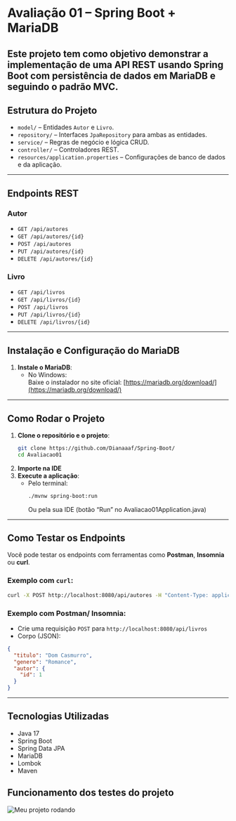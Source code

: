 # Avaliação 01 – Spring Boot + MariaDB
Este projeto tem como objetivo demonstrar a implementação de uma API REST usando **Spring Boot** com persistência de dados em **MariaDB** e seguindo o padrão **MVC**.
---

## Estrutura do Projeto
- `model/` – Entidades `Autor` e `Livro`.
- `repository/` – Interfaces `JpaRepository` para ambas as entidades.
- `service/` – Regras de negócio e lógica CRUD.
- `controller/` – Controladores REST.
- `resources/application.properties` – Configurações de banco de dados e da aplicação.
---

## Endpoints REST
### Autor
- `GET /api/autores`
- `GET /api/autores/{id}`
- `POST /api/autores`
- `PUT /api/autores/{id}`
- `DELETE /api/autores/{id}`
### Livro
- `GET /api/livros`
- `GET /api/livros/{id}`
- `POST /api/livros`
- `PUT /api/livros/{id}`
- `DELETE /api/livros/{id}`
---

## Instalação e Configuração do MariaDB
1. **Instale o MariaDB**:
   - No Windows:  
     Baixe o instalador no site oficial: [https://mariadb.org/download/](https://mariadb.org/download/)
---

## Como Rodar o Projeto
1. **Clone o repositório e o projeto**:
   ```bash
   git clone https://github.com/Dianaaaf/Spring-Boot/
   cd Avaliacao01
   ```
2. **Importe na IDE** 
3. **Execute a aplicação**:
   - Pelo terminal:
     ```bash
     ./mvnw spring-boot:run
     ```
     Ou pela sua IDE (botão “Run” no Avaliacao01Application.java)
---

## Como Testar os Endpoints
Você pode testar os endpoints com ferramentas como **Postman**, **Insomnia** ou **curl**.
### Exemplo com `curl`:
```bash
curl -X POST http://localhost:8080/api/autores -H "Content-Type: application/json" -d '{"nome":"Machado de Assis", "nacionalidade":"Brasileiro"}'
```
### Exemplo com Postman/ Insomnia:
- Crie uma requisição `POST` para `http://localhost:8080/api/livros`
- Corpo (JSON):
```json
{
  "titulo": "Dom Casmurro",
  "genero": "Romance",
  "autor": {
    "id": 1
  }
}
```
---

## Tecnologias Utilizadas
- Java 17
- Spring Boot
- Spring Data JPA
- MariaDB
- Lombok
- Maven

## Funcionamento dos testes do projeto
![Meu projeto rodando](assets/DemonstraçãoProjeto.gif)
